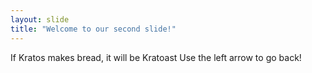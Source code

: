 ```yaml
---
layout: slide
title: "Welcome to our second slide!"
---
```

If Kratos makes bread, it will be Kratoast
Use the left arrow to go back!
